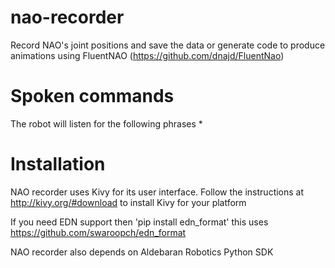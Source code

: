 nao-recorder
============

Record NAO's joint positions and save the data or generate code to produce animations using FluentNAO (https://github.com/dnajd/FluentNao)

Spoken commands
===============
The robot will listen for the following phrases
*

Installation
============
NAO recorder uses Kivy for its user interface. Follow the instructions at http://kivy.org/#download to install Kivy for your platform

If you need EDN support then 'pip install edn_format' this uses https://github.com/swaroopch/edn_format

NAO recorder also depends on Aldebaran Robotics Python SDK